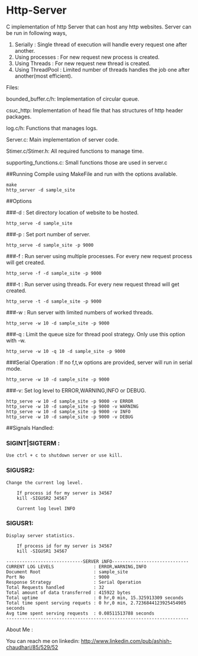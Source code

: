 Http-Server
===========
C implementation of http Server that can host any http websites.
Server can be run in following ways,

1. Serially         : Single thread of execution will handle every request one after another.
2. Using processes  : For new request new process is created.
3. Using Threads    : For new request new thread is created.
4. Using ThreadPool : Limited number of threads handles the job one after another(most efficient). 

Files:

bounded_buffer.c/h:
Implementation of circular queue.

csuc_http:
Implementation of head file that has structures of http header packages.

log.c/h:
Functions that manages logs.

Server.c:
Main implementation of server code.

Stimer.c/Stimer.h:
All required functions to manage time.

supporting_functions.c:
Small functions those are used in server.c



##Running
Compile using MakeFile and run with the options available.

```
make
http_server -d sample_site
```
##Options

###-d : 
Set directory location of website to be hosted.

```
http_serve -d sample_site
```

###-p : 
Set port number of server.

```
http_serve -d sample_site -p 9000
```

###-f : 
Run server using multiple processes.
For every new request process will get created.

```
http_serve -f -d sample_site -p 9000
```

###-t : 
Run server using threads.
For every new request thread will get created.

```
http_serve -t -d sample_site -p 9000
```

###-w :
Run server with limited numbers of worked threads.
```
http_serve -w 10 -d sample_site -p 9000
```

###-q :
Limit the queue size for thread pool strategy.
Only use this option with -w.
```
http_serve -w 10 -q 10 -d sample_site -p 9000
```

###Serial Operation :
If no f,t,w options are provided, server will run in serial mode.
```
http_serve -w 10 -d sample_site -p 9000
```

###-v:
Set log level to ERROR,WARNING,INFO or DEBUG.
```
http_serve -w 10 -d sample_site -p 9000 -v ERROR
http_serve -w 10 -d sample_site -p 9000 -v WARNING
http_serve -w 10 -d sample_site -p 9000 -v INFO
http_serve -w 10 -d sample_site -p 9000 -v DEBUG
```

##Signals Handled:

### SIGINT|SIGTERM : 
    Use ctrl + c to shutdown server or use kill.
    
### SIGUSR2:
    Change the current log level.
```
    If process id for my server is 34567
    kill -SIGUSR2 34567
```
```
    Current log level INFO
```

### SIGUSR1:
    Display server statistics.
```
    If process id for my server is 34567
    kill -SIGUSR1 34567
```
```
-----------------------------SERVER iNFO-----------------------------
CURRENT LOG LEVELS               : ERROR,WARNING,INFO
Document Root                    : sample_site
Port No                          : 9000
Response Strategy                : Serial Operation
Total Requests handled           : 32
Total amount of data transferred : 415922 bytes
Total uptime                     : 0 hr,0 min, 15.325913309 seconds
Total time spent serving requets : 0 hr,0 min, 2.7236844123925454905 seconds
Avg time spent serving requests  : 0.08511513788 seconds
---------------------------------------------------------------------
```

About Me :

You can reach me on linkedin:
http://www.linkedin.com/pub/ashish-chaudhari/85/529/52

    
